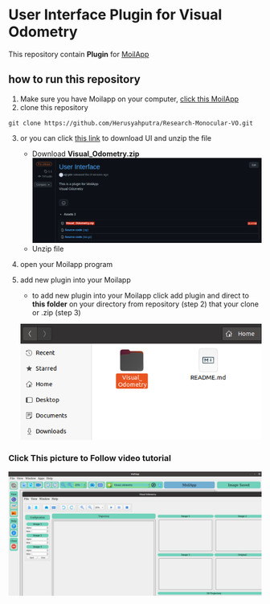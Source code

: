 # User Interface Plugin for Visual Odometry
This repository contain **Plugin** for [MoilApp](https://github.com/MoilOrg/MoilApp.git)

## how to run this repository
1. Make sure you have Moilapp on your computer, [click this MoilApp](https://github.com/MoilOrg/MoilApp.git)
2. clone this repository

```buildoutcfg
git clone https://github.com/Herusyahputra/Research-Monocular-VO.git
```
3. or you can click [this link](https://github.com/MoilOrg/Progress-Aji/releases/download/1.1/Visual_Odometry.zip) to download UI and unzip the file
    * Download **Visual_Odometry.zip**
   ![](../asset/Giithub_download.png)
    * Unzip file 
   
4. open your Moilapp program
5. add new plugin into your Moilapp 
   * to add new plugin into your Moilapp click add plugin and direct to **this folder** on your directory from repository (step 2) that your clone or .zip (step 3)
   
   ![](../asset/img.png)

### Click This picture to Follow video tutorial 

[![image video](../asset/add_plugins.png)](https://youtu.be/eYGVmF9JsXE)